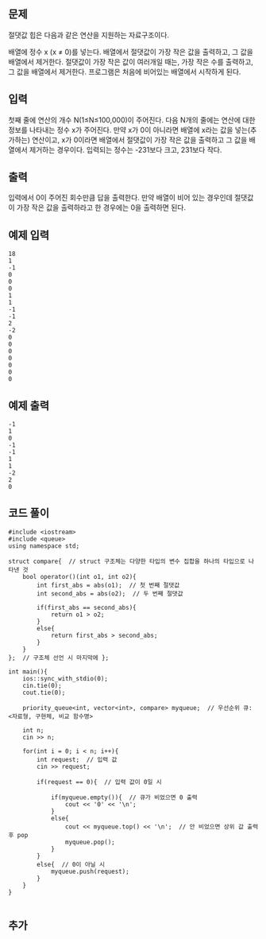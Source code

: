 ## 문제 
절댓값 힙은 다음과 같은 연산을 지원하는 자료구조이다.

배열에 정수 x (x ≠ 0)를 넣는다.
배열에서 절댓값이 가장 작은 값을 출력하고, 그 값을 배열에서 제거한다. 절댓값이 가장 작은 값이 여러개일 때는, 가장 작은 수를 출력하고, 그 값을 배열에서 제거한다.
프로그램은 처음에 비어있는 배열에서 시작하게 된다.
## 입력
첫째 줄에 연산의 개수 N(1≤N≤100,000)이 주어진다. 다음 N개의 줄에는 연산에 대한 정보를 나타내는 정수 x가 주어진다. 만약 x가 0이 아니라면 배열에 x라는 값을 넣는(추가하는) 연산이고, x가 0이라면 배열에서 절댓값이 가장 작은 값을 출력하고 그 값을 배열에서 제거하는 경우이다. 입력되는 정수는 -231보다 크고, 231보다 작다.


## 출력
입력에서 0이 주어진 회수만큼 답을 출력한다. 만약 배열이 비어 있는 경우인데 절댓값이 가장 작은 값을 출력하라고 한 경우에는 0을 출력하면 된다.


## 예제 입력 
```
18
1
-1
0
0
0
1
1
-1
-1
2
-2
0
0
0
0
0
0
0
```

## 예제 출력  
```
-1
1
0
-1
-1
1
1
-2
2
0
```
## 코드 풀이
```
#include <iostream>
#include <queue>
using namespace std;

struct compare{  // struct 구조체는 다양한 타입의 변수 집합을 하나의 타입으로 나타낸 것 
    bool operator()(int o1, int o2){
        int first_abs = abs(o1);  // 첫 번째 절댓값
        int second_abs = abs(o2);  // 두 번째 절댓값
        
        if(first_abs == second_abs){
            return o1 > o2;
        }
        else{
            return first_abs > second_abs;
        }
    }
};  // 구조체 선언 시 마지막에 };

int main(){
    ios::sync_with_stdio(0);
    cin.tie(0);
    cout.tie(0);
    
    priority_queue<int, vector<int>, compare> myqueue;  // 우선순위 큐: <자료형, 구현체, 비교 함수명>
    
    int n;
    cin >> n;
    
    for(int i = 0; i < n; i++){
        int request;  // 입력 값
        cin >> request;
        
        if(request == 0){  // 입력 값이 0일 시
            
            if(myqueue.empty()){  // 큐가 비었으면 0 출력
                cout << '0' << '\n';
            }
            else{
                cout << myqueue.top() << '\n';  // 안 비었으면 상위 값 출력 후 pop
                myqueue.pop();
            }
        }
        else{  // 0이 아닐 시 
            myqueue.push(request);
        }
    }
}


```
## 추가
